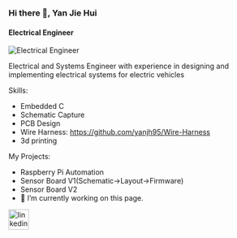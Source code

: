 ### Hi there 👋, Yan Jie Hui
#### Electrical Engineer
![Electrical Engineer](https://images.pexels.com/photos/163100/circuit-circuit-board-resistor-computer-163100.jpeg?auto=compress&cs=tinysrgb&w=1260&h=750&dpr=2)

Electrical and Systems Engineer with experience in designing and implementing electrical systems for electric vehicles

Skills: 
- Embedded C
- Schematic Capture
- PCB Design
- Wire Harness: https://github.com/yanjh95/Wire-Harness
- 3d printing

My Projects:
- Raspberry Pi Automation
- Sensor Board V1(Schematic->Layout->Firmware)
- Sensor Board V2
- 🔭 I’m currently working on this page. 


[<img src='https://cdn.jsdelivr.net/npm/simple-icons@3.0.1/icons/linkedin.svg' alt='linkedin' height='40'>](https://www.linkedin.com/in/https://www.linkedin.com/in/yan-jie-hui-1509a2179//)  

